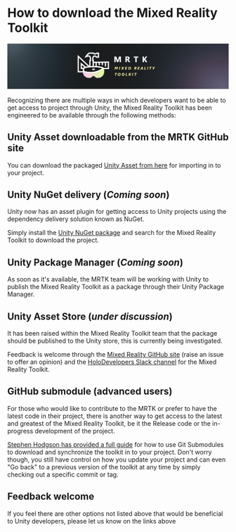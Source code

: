 # How to download the Mixed Reality Toolkit

![](../External/ReadMeImages/MRTK_Logo_Rev.png)

Recognizing there are multiple ways in which developers want to be able to get access to project through Unity, the Mixed Reality Toolkit has been engineered to be available through the following methods:

## Unity Asset downloadable from the MRTK GitHub site

You can download the packaged [Unity Asset from here](https://github.com/Microsoft/MixedRealityToolkit-Unity/releases) for importing in to your project.

## Unity NuGet delivery (*Coming soon*)

Unity now has an asset plugin for getting access to Unity projects using the dependency delivery solution known as NuGet.

Simply install the [Unity NuGet package](https://assetstore.unity.com/packages/tools/utilities/nuget-for-unity-104640) and search for the Mixed Reality Toolkit to download the project.

## Unity Package Manager (*Coming soon*)

As soon as it's available, the MRTK team will be working with Unity to publish the Mixed Reality Toolkit as a package through their Unity Package Manager.

## Unity Asset Store (*under discussion*)

It has been raised within the Mixed Reality Toolkit team that the package should be published to the Unity store, this is currently being investigated.  

Feedback is welcome through the [Mixed Reality GitHub site](https://github.com/Microsoft/MixedRealityToolkit-Unity/issues) (raise an issue to offer an opinion) and the [HoloDevelopers Slack channel](https://holodevelopersslack.azurewebsites.net/) for the Mixed Reality Toolkit.

## GitHub submodule (advanced users)

For those who would like to contribute to the MRTK or prefer to have the latest code in their project, there is another way to get access to the latest and greatest of the Mixed Reality Toolkit, be it the Release code or the in-progress development of the project.

[Stephen Hodgson has provided a full guide](https://www.rageagainstthepixel.com/expert-import-mrtk/) for how to use Git Submodules to download and synchronize the toolkit in to your project.
Don't worry though, you still have control on how you update your project and can even "Go back" to a previous version of the toolkit at any time by simply checking out a specific commit or tag.



## Feedback welcome
If you feel there are other options not listed above that would be beneficial to Unity developers, please let us know on the links above